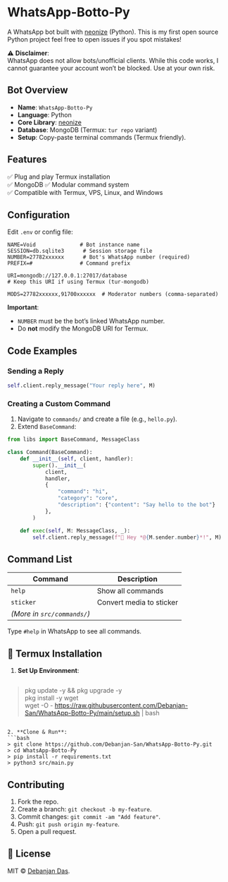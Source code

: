 # WhatsApp-Botto-Py  

A WhatsApp bot built with [neonize](https://github.com/krypton-byte/neonize) (Python). This is my first open source Python project feel free to open issues if you spot mistakes!  

⚠️ **Disclaimer**:  
WhatsApp does not allow bots/unofficial clients. While this code works, I cannot guarantee your account won’t be blocked. Use at your own risk.  


## **Bot Overview**  
- **Name**: `WhatsApp-Botto-Py`  
- **Language**: Python  
- **Core Library**: [neonize](https://github.com/krypton-byte/neonize)  
- **Database**: MongoDB (Termux: `tur repo` variant)
- **Setup**: Copy-paste terminal commands (Termux friendly).  


## **Features**  
✅ Plug and play Termux installation  
✅ MongoDB 
✅ Modular command system  
✅ Compatible with Termux, VPS, Linux, and Windows  


## **Configuration**  
Edit `.env` or config file:  

```env
NAME=Void              # Bot instance name  
SESSION=db.sqlite3      # Session storage file  
NUMBER=27782xxxxxx      # Bot's WhatsApp number (required)  
PREFIX=#               # Command prefix  

URI=mongodb://127.0.0.1:27017/database  
# Keep this URI if using Termux (tur-mongodb)  

MODS=27782xxxxxx,91700xxxxxx  # Moderator numbers (comma-separated)  
```

**Important**:  
- `NUMBER` must be the bot’s linked WhatsApp number.  
- Do **not** modify the MongoDB URI for Termux.  


## **Code Examples**  
### **Sending a Reply**  
```python
self.client.reply_message("Your reply here", M)  
```

### **Creating a Custom Command**  
1. Navigate to `commands/` and create a file (e.g., `hello.py`).  
2. Extend `BaseCommand`:  

```python
from libs import BaseCommand, MessageClass  

class Command(BaseCommand):  
    def __init__(self, client, handler):  
        super().__init__(  
            client,  
            handler,  
            {  
                "command": "hi",  
                "category": "core",  
                "description": {"content": "Say hello to the bot"}  
            },  
        )  

    def exec(self, M: MessageClass, _):  
        self.client.reply_message(f"🎯 Hey *@{M.sender.number}*!", M)  
```


## **Command List**  
| Command   | Description                  |  
|-----------|-----------------------------|  
| `help`    | Show all commands           |  
| `sticker` | Convert media to sticker    |  
| *(More in `src/commands/`)* |  

Type `#help` in WhatsApp to see all commands.  


## **🚀 Termux Installation**  
1. **Set Up Environment**:  
   ```bash
> pkg update -y && pkg upgrade -y  
> pkg install -y wget  
> wget -O - https://raw.githubusercontent.com/Debanjan-San/WhatsApp-Botto-Py/main/setup.sh | bash  
   ```  

2. **Clone & Run**:  
   ```bash
> git clone https://github.com/Debanjan-San/WhatsApp-Botto-Py.git  
> cd WhatsApp-Botto-Py  
> pip install -r requirements.txt  
> python3 src/main.py  
   ```  

## **Contributing**  
1. Fork the repo.  
2. Create a branch: `git checkout -b my-feature`.  
3. Commit changes: `git commit -am "Add feature"`.  
4. Push: `git push origin my-feature`.  
5. Open a pull request.  


## **📜 License**  
MIT © [Debanjan Das](https://github.com/Debanjan-San).  
